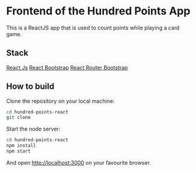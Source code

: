 # Frontend of the Hundred Points App

This is a ReactJS app that is used to count points while playing a card game.

## Stack

[React Js](<https://reactjs.org/>)
[React Bootstrap](<https://react-bootstrap.github.io/>)
[React Router Bootstrap](<https://github.com/react-bootstrap/react-router-bootstrap>)

## How to build

Clone the repository on your local machine:

```bash
cd hundred-points-react
git clone 
```

Start the node server:

```bash
cd hundred-points-react
npm install
npm start
```

And open <http://localhost:3000> on your favourite browser.
